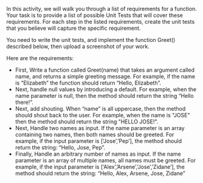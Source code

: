 <p>In this activity, we will walk you through a list of requirements for a function. Your task is to provide a list of possible Unit Tests that will cover these requirements. For each step in the listed requirements, create the unit tests that you believe will capture the specific requirement.</p>
<p>You need to write the unit tests, and implement the function Greet() described below, then upload a screenshot of your work.  </p>
<p>Here are the requirements: </p>

* First, Write a function called Greet(name) that takes an argument called name, and returns a simple greeting message. For example, if the name is “Elizabeth” the function should return “Hello, Elizabeth”.
* Next, handle null values by introducing a default. For example, when the name parameter is null, then the method should return the string “Hello there!”.
* Next, add shouting. When “name” is all uppercase, then the method should shout back to the user. For example, when the name is "JOSE" then the method should return the string "HELLO JOSE!".
* Next, Handle two names as input. If the name parameter is an array containing two names, then both names should be greeted. For example, if the input parameter is [‘Jose’,’Pep’], the method should return the string: “Hello, Jose, Pep”. 
* Finally, Handle an arbitrary number of names as input. If the name parameter is an array of multiple names, all names must be greeted. For example, if the input parameter is [‘Alex’,’Arsene’,’Jose’,’Zidane’], the method should return the string: “Hello, Alex, Arsene, Jose, Zidane”